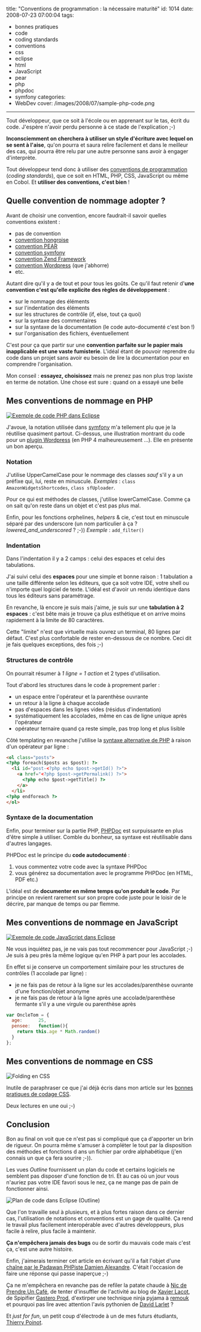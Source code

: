 title: "Conventions de programmation : la nécessaire maturité"
id: 1014
date: 2008-07-23 07:00:04
tags:
- bonnes pratiques
- code
- coding standards
- conventions
- css
- eclipse
- html
- JavaScript
- pear
- php
- phpdoc
- symfony
categories:
- WebDev
cover: /images/2008/07/sample-php-code.png
---

Tout développeur, que ce soit à l'école ou en apprenant sur le tas, écrit du code. J'espère n'avoir perdu personne à ce stade de l'explication ;-)

**Inconsciemment on cherchera à utiliser un style d'écriture avec lequel on se sent à l'aise**, qu'on pourra et saura relire facilement et dans le meilleur des cas, qui pourra être relu par une autre personne sans avoir à engager d'interprète.

Tout développeur tend donc à utiliser des [conventions de programmation](http://fr.wikipedia.org/wiki/Convention_de_nommage_(programmation)) (_coding standards_), que ce soit en HTML, PHP, CSS, JavaScript ou même en Cobol. Et **utiliser des conventions, c'est bien** !

<!--more-->

## Quelle convention de nommage adopter ?

Avant de choisir une convention, encore faudrait-il savoir quelles conventions existent :

*   pas de convention
*   [convention hongroise](http://fr.wikipedia.org/wiki/Notation_hongroise)
*   [convention PEAR](http://pear.php.net/manual/fr/standards.php)
*   [convention symfony](http://www.symfony-project.org/book/1_0/02-Exploring-Symfony-s-Code)
*   [convention Zend Framework](http://framework.zend.com/manual/fr/coding-standard.html)
*   [convention Wordpress](http://codex.wordpress.org/WordPress_Coding_Standards) (que j'abhorre)
*   etc.

Autant dire qu'il y a de tout et pour tous les goûts.
Ce qu'il faut retenir d'**une convention c'est qu'elle explicite des règles de développement** :

*   sur le nommage des éléments
*   sur l'indentation des éléments
*   sur les structures de contrôle (if, else, tout ça quoi)
*   sur la syntaxe des commentaires
*   sur la syntaxe de la documentation (le code auto-documenté c'est bon !)
*   sur l'organisation des fichiers, éventuellement

C'est pour ça que partir sur une **convention parfaite sur le papier mais inapplicable est une vaste fumisterie**. L'idéal étant de pouvoir reprendre du code dans un projet sans avoir eu besoin de lire la documentation pour en comprendre l'organisation.

Mon conseil : **essayez, choisissez** mais ne prenez pas non plus trop laxiste en terme de notation.
Une chose est sure : quand on a essayé une belle

## Mes conventions de nommage en PHP

[![Exemple de code PHP dans Eclipse](/images/2008/07/eclipse-php-code-sample-300x207.png "Exemple de code PHP dans Eclipse")](/images/2008/07/eclipse-php-code-sample.png)

J'avoue, la notation utilisée dans [symfony](http://www.symfony-project.org/) m'a tellement plu que je la réutilise quasiment partout. Ci-dessus, une illustration montrant du code pour un [plugin Wordpress](https://oncletom.io/code/wordpress/) (en PHP 4 malheureusement ...). Elle en présente un bon aperçu.

### Notation

J'utilise UpperCamelCase pour le nommage des classes _sauf_ s'il y a un préfixe qui, lui, reste en minuscule.
_Exemples_ : `class AmazonWidgetsShortcodes`, `class sfUploader`.

Pour ce qui est méthodes de classes, j'utilise lowerCamelCase. Comme ça on sait qu'on reste dans un objet et c'est pas plus mal.

Enfin, pour les fonctions orphelines, _helpers_ & cie, c'est tout en minuscule séparé par des underscore
(un nom particulier à ça ? _lowered_and_underscored_ ? ;-))
_Exemple_ : `add_filter()`

### Indentation

Dans l'indentation il y a 2 camps : celui des espaces et celui des tabulations.

J'ai suivi celui des **espaces** pour une simple et bonne raison : 1 tabulation a une taille différente selon les éditeurs, que ça soit votre IDE, votre shell ou n'importe quel logiciel de texte. L'idéal est d'avoir un rendu identique dans tous les éditeurs sans paramétrage.

En revanche, là encore je suis mais j'aime, je suis sur une **tabulation à 2 espaces** : c'est bête mais je trouve ça plus esthétique et on arrive moins rapidement à la limite de 80 caractères.

Cette "limite" n'est que virtuelle mais ouvrez un terminal, 80 lignes par défaut. C'est plus confortable de rester en-dessous de ce nombre. Ceci dit je fais quelques exceptions, des fois ;-)

### Structures de contrôle

On pourrait résumer à <cite>1 ligne = 1 action</cite> et 2 types d'utilisation.

Tout d'abord les structures dans le code à proprement parler :

*   un espace entre l'opérateur et la parenthèse ouvrante
*   un retour à la ligne à chaque accolade
*   pas d'espaces dans les lignes vides (résidus d'indentation)
*   systématiquement les accolades, même en cas de ligne unique après l'opérateur
*   opérateur ternaire quand ça reste simple, pas trop long et plus lisible

Côté templating en revanche j'utilise la [syntaxe alternative de PHP](http://fr.php.net/manual/fr/control-structures.alternative-syntax.php) à raison d'un opérateur par ligne :

```html
<ol class="posts">
<?php foreach($posts as $post): ?>
  <li id="post-<?php echo $post->getId() ?>">
    <a href="<?php $post->getPermalink() ?>">
      <?php echo $post->getTitle() ?>
    </a>
  </li>
<?php endforeach ?>
</ol>
```

### Syntaxe de la documentation

Enfin, pour terminer sur la partie PHP, [PHPDoc](http://www.phpdoc.org/) est surpuissante en plus d'être simple à utiliser. Comble du bonheur, sa syntaxe est réutilisable dans d'autres langages.

PHPDoc est le principe du **code autodocumenté** :

1.  vous commentez votre code avec la syntaxe PHPDoc
2.  vous générez sa documentation avec le programme PHPDoc (en HTML, PDF etc.)

L'idéal est de **documenter en même temps qu'on produit le code**. Par principe on revient rarement sur son propre code juste pour le loisir de le décrire, par manque de temps ou par flemme.

## Mes conventions de nommage en JavaScript

[![Exemple de code JavaScript dans Eclipse](/images/2008/07/eclipse-javascript-code-sample-300x288.png "Exemple de code JavaScript dans Eclipse")](/images/2008/07/eclipse-javascript-code-sample.png)

Ne vous inquiétez pas, je ne vais pas tout recommencer pour JavaScript ;-) Je suis à peu près la même logique qu'en PHP à part pour les accolades.

En effet si je conserve un comportement similaire pour les structures de contrôles (1 accolade par ligne) :

*   je ne fais pas de retour à la ligne sur les accolades/parenthèse ouvrante d'une fonction/objet anonyme
*   je ne fais pas de retour à la ligne après une accolade/parenthèse fermante s'il y a une virgule ou parenthèse après

```javascript
var OncleTom = {
  age:      25,
  pensee:   function(){
    return this.age * Math.random()
  }
};
```

## Mes conventions de nommage en CSS

![](/images/2008/02/css-folding.png "Folding en CSS")

Inutile de paraphraser ce que j'ai déjà écris dans mon article sur les [bonnes pratiques de codage CSS](https://oncletom.io/2008/02/26/bonnes-pratiques-codage-css/).

Deux lectures en une oui ;-)

## Conclusion

Bon au final on voit que ce n'est pas si compliqué que ça d'apporter un brin de rigueur.
On pourra même s'amuser à compléter le tout par la disposition des méthodes et fonctions d ans un fichier par ordre alphabétique (j'en connais un que ça fera sourire ;-)).

Les vues _Outline_ fournissent un plan du code et certains logiciels ne semblent pas disposer d'une fonction de tri. Et au cas où un jour vous n'auriez pas votre IDE favori sous le nez, ça ne mange pas de pain de fonctionner ainsi.

![Plan de code dans Eclipse (Outline)](/images/2008/07/eclipse-outline.png "Plan de code dans Eclipse (Outline)")

Que l'on travaille seul à plusieurs, et à plus fortes raison dans ce dernier cas, l'utilisation de notations et conventions est un gage de qualité. Ça rend le travail plus facilement interopérable avec d'autres développeurs, plus facile à relire, plus facile à maintenir.

**Ça n'empêchera jamais des bugs** ou de sortir du mauvais code mais c'est ça, c'est une autre histoire.

Enfin, j'aimerais terminer cet article en écrivant qu'il a fait l'objet d'une [chaîne par le Padawan PHPiste Damien Alexandre](http://blog.damienalexandre.fr/index.php?post/2008/07/19/Mes-conventions-de-programmation). C'était l'occasion de faire une réponse qui passe inaperçue ;-)

Ça ne m'empêchera en revanche pas de refiler la patate chaude à [Nic de Prendre Un Café](http://prendreuncafe.com/blog/), de tenter d'insuffler de l'activité au blog de [Xavier Lacot](http://lacot.org/blog), de Spipifier [Gastero Prod](http://www.gasteroprod.com), d'extirper une technique ninja pyjama à [remouk](http://shiii.org/) et pourquoi pas lire avec attention l'avis pythonien de [David Larlet](http://www.biologeek.com/journal/) ?

Et _just for fun_, un petit coup d'électrode à un de mes futurs étudiants, [Thierry Poinot](http://blog.thierry.poinot.fr/).
